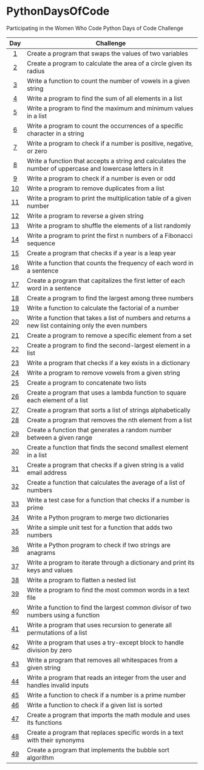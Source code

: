 # PythonDaysOfCode
Participating in the Women Who Code Python Days of Code Challenge

| Day  | Challenge |
| :---:  | ------------- |
| [1](https://github.com/DeniseLewis1/PythonDaysOfCode/blob/main/day1.py)  | Create a program that swaps the values of two variables  |
| [2](https://github.com/DeniseLewis1/PythonDaysOfCode/blob/main/day2.py)  | Create a program to calculate the area of a circle given its radius  |
| [3](https://github.com/DeniseLewis1/PythonDaysOfCode/blob/main/day3.py)  | Write a function to count the number of vowels in a given string  |
| [4](https://github.com/DeniseLewis1/PythonDaysOfCode/blob/main/day4.py)  | Write a program to find the sum of all elements in a list  |
| [5](https://github.com/DeniseLewis1/PythonDaysOfCode/blob/main/day5.py)  | Write a program to find the maximum and minimum values in a list  |
| [6](https://github.com/DeniseLewis1/PythonDaysOfCode/blob/main/day6.py)  | Write a program to count the occurrences of a specific character in a string  |
| [7](https://github.com/DeniseLewis1/PythonDaysOfCode/blob/main/day7.py)  | Write a program to check if a number is positive, negative, or zero  |
| [8](https://github.com/DeniseLewis1/PythonDaysOfCode/blob/main/day8.py)  | Write a function that accepts a string and calculates the number of uppercase and lowercase letters in it  |
| [9](https://github.com/DeniseLewis1/PythonDaysOfCode/blob/main/day9.py)  | Write a program to check if a number is even or odd  |
| [10](https://github.com/DeniseLewis1/PythonDaysOfCode/blob/main/day10.py)  | Write a program to remove duplicates from a list  |
| [11](https://github.com/DeniseLewis1/PythonDaysOfCode/blob/main/day11.py)  | Write a program to print the multiplication table of a given number  |
| [12](https://github.com/DeniseLewis1/PythonDaysOfCode/blob/main/day12.py)  | Write a program to reverse a given string  |
| [13](https://github.com/DeniseLewis1/PythonDaysOfCode/blob/main/day13.py)  | Write a program to shuffle the elements of a list randomly  |
| [14](https://github.com/DeniseLewis1/PythonDaysOfCode/blob/main/day14.py)  | Write a program to print the first n numbers of a Fibonacci sequence  |
| [15](https://github.com/DeniseLewis1/PythonDaysOfCode/blob/main/day15.py)  | Create a program that checks if a year is a leap year  |
| [16](https://github.com/DeniseLewis1/PythonDaysOfCode/blob/main/day16.py)  | Write a function that counts the frequency of each word in a sentence  |
| [17](https://github.com/DeniseLewis1/PythonDaysOfCode/blob/main/day17.py)  | Create a program that capitalizes the first letter of each word in a sentence  |
| [18](https://github.com/DeniseLewis1/PythonDaysOfCode/blob/main/day18.py)  | Create a program to find the largest among three numbers  |
| [19](https://github.com/DeniseLewis1/PythonDaysOfCode/blob/main/day19.py)  | Write a function to calculate the factorial of a number  |
| [20](https://github.com/DeniseLewis1/PythonDaysOfCode/blob/main/day20.py)  | Write a function that takes a list of numbers and returns a new list containing only the even numbers  |
| [21](https://github.com/DeniseLewis1/PythonDaysOfCode/blob/main/day21.py)  | Create a program to remove a specific element from a set  |
| [22](https://github.com/DeniseLewis1/PythonDaysOfCode/blob/main/day22.py)  | Create a program to find the second-largest element in a list  |
| [23](https://github.com/DeniseLewis1/PythonDaysOfCode/blob/main/day23.py)  | Write a program that checks if a key exists in a dictionary  |
| [24](https://github.com/DeniseLewis1/PythonDaysOfCode/blob/main/day24.py)  | Write a program to remove vowels from a given string  |
| [25](https://github.com/DeniseLewis1/PythonDaysOfCode/blob/main/day25.py)  | Create a program to concatenate two lists  |
| [26](https://github.com/DeniseLewis1/PythonDaysOfCode/blob/main/day26.py)  | Create a program that uses a lambda function to square each element of a list  |
| [27](https://github.com/DeniseLewis1/PythonDaysOfCode/blob/main/day27.py)  | Create a program that sorts a list of strings alphabetically  |
| [28](https://github.com/DeniseLewis1/PythonDaysOfCode/blob/main/day28.py)  | Create a program that removes the nth element from a list  |
| [29](https://github.com/DeniseLewis1/PythonDaysOfCode/blob/main/day29.py)  | Create a function that generates a random number between a given range  |
| [30](https://github.com/DeniseLewis1/PythonDaysOfCode/blob/main/day30.py)  | Create a function that finds the second smallest element in a list  |
| [31](https://github.com/DeniseLewis1/PythonDaysOfCode/blob/main/day31.py)  | Create a program that checks if a given string is a valid email address  |
| [32](https://github.com/DeniseLewis1/PythonDaysOfCode/blob/main/day32.py)  | Create a function that calculates the average of a list of numbers  |
| [33](https://github.com/DeniseLewis1/PythonDaysOfCode/blob/main/day33.py)  | Write a test case for a function that checks if a number is prime  |
| [34](https://github.com/DeniseLewis1/PythonDaysOfCode/blob/main/day34.py)  | Write a Python program to merge two dictionaries  |
| [35](https://github.com/DeniseLewis1/PythonDaysOfCode/blob/main/day35.py)  | Write a simple unit test for a function that adds two numbers  |
| [36](https://github.com/DeniseLewis1/PythonDaysOfCode/blob/main/day36.py)  | Write a Python program to check if two strings are anagrams  |
| [37](https://github.com/DeniseLewis1/PythonDaysOfCode/blob/main/day37.py)  | Write a program to iterate through a dictionary and print its keys and values  |
| [38](https://github.com/DeniseLewis1/PythonDaysOfCode/blob/main/day38.py)  | Write a program to flatten a nested list  |
| [39](https://github.com/DeniseLewis1/PythonDaysOfCode/blob/main/day39.py)  | Write a program to find the most common words in a text file  |
| [40](https://github.com/DeniseLewis1/PythonDaysOfCode/blob/main/day40.py)  | Write a function to find the largest common divisor of two numbers using a function  |
| [41](https://github.com/DeniseLewis1/PythonDaysOfCode/blob/main/day41.py)  | Write a program that uses recursion to generate all permutations of a list  |
| [42](https://github.com/DeniseLewis1/PythonDaysOfCode/blob/main/day42.py)  | Write a program that uses a try-except block to handle division by zero  |
| [43](https://github.com/DeniseLewis1/PythonDaysOfCode/blob/main/day43.py)  | Write a program that removes all whitespaces from a given string  |
| [44](https://github.com/DeniseLewis1/PythonDaysOfCode/blob/main/day44.py)  | Write a program that reads an integer from the user and handles invalid inputs  |
| [45](https://github.com/DeniseLewis1/PythonDaysOfCode/blob/main/day45.py)  | Write a function to check if a number is a prime number  |
| [46](https://github.com/DeniseLewis1/PythonDaysOfCode/blob/main/day46.py)  | Write a function to check if a given list is sorted  |
| [47](https://github.com/DeniseLewis1/PythonDaysOfCode/blob/main/day47.py)  | Create a program that imports the math module and uses its functions  |
| [48](https://github.com/DeniseLewis1/PythonDaysOfCode/blob/main/day48.py)  | Create a program that replaces specific words in a text with their synonyms  |
| [49](https://github.com/DeniseLewis1/PythonDaysOfCode/blob/main/day49.py)  | Create a program that implements the bubble sort algorithm  |